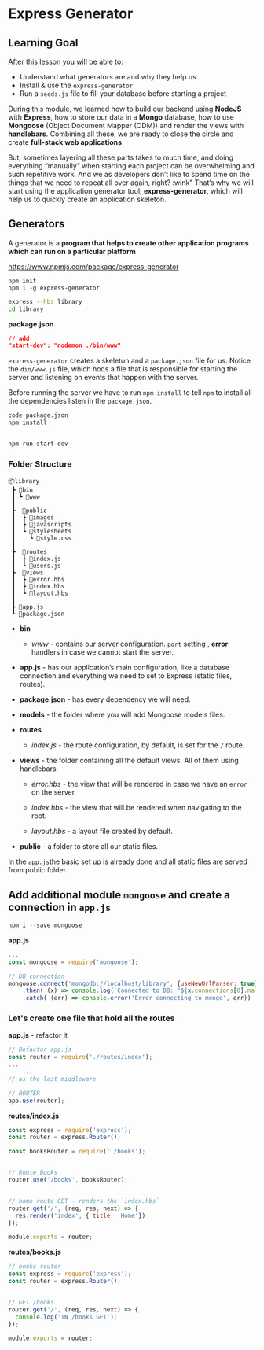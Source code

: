 # Express Generator

## Learning Goal

After this lesson you will be able to:

- Understand what generators are and why they help us
- Install & use the `express-generator`
- Run a `seeds.js` file to fill your database before starting a project



During this module, we learned how to build our backend using **NodeJS** with **Express**, how to store our data in a **Mongo** database, how to use **Mongoose** (Object Document Mapper (ODM)) and render the views with **handlebars**. Combining all these, we are ready to close the circle and create **full-stack web applications**.



But, sometimes layering all these parts takes to much time, and doing everything “manually” when starting each project can be overwhelming and such repetitive work. And we as developers don’t like to spend time on the things that we need to repeat all over again, right? :wink" That’s why we will start using the application generator tool, **express-generator**, which will help us to quickly create an application skeleton.



## Generators

A generator is a **program that helps to create other application programs which can run on a particular platform**



<https://www.npmjs.com/package/express-generator>





```
npm init
npm i -g express-generator
```



```bash
express --hbs library
cd library
```



**package.json**

```json
// add
"start-dev": "nodemon ./bin/www"
```

`express-generator`  creates a skeleton and a `package.json` file for us. Notice the `din/www.js` file, which hods a file that is responsible for starting the server and listening on events that happen with the server.

Before running the server we have to run `npm install` to tell `npm` to install all the dependencies listen in the `package.json`.



```bash
code package.json
npm install


npm run start-dev
```







### Folder Structure



```
📦library
 ┣ 📂bin
 ┃ ┗ 📜www
 ┃
 ┣	📂public
 ┃ 	┣ 📂images
 ┃ 	┣ 📂javascripts
 ┃ 	┗ 📂stylesheets
 ┃ 	  ┗ 📜style.css
 ┃ 	
 ┣ 	📂routes
 ┃ 	┣ 📜index.js
 ┃ 	┗ 📜users.js
 ┣  📂views
 ┃  ┣ 📜error.hbs
 ┃  ┣ 📜index.hbs
 ┃  ┗ 📜layout.hbs
 ┃
 ┣ 📜app.js
 ┗ 📜package.json
```



- **bin**

  - *www* - contains our server configuration. `port`  setting , **error** handlers in case we cannot start the server.

- **app.js** - has our application’s main configuration, like a database connection and everything we need to set to Express (static files, routes).

- **package.json** - has every dependency we will need.

- **models** - the folder where you will add Mongoose models files.

- **routes**

  - *index.js* - the route configuration, by default, is set for the `/` route.

    

- **views** - the folder containing all the default views. All of them using handlebars

  - *error.hbs* - the view that will be rendered in case we have an `error` on the server.

  - *index.hbs* - the view that will be rendered when navigating to the root.

  - *layout.hbs* - a layout file created by default.

    

- **public** - a folder to store all our static files. 

In the `app.js`the basic set up is already done and all static files are served from public folder.







## Add additional module `mongoose` and create a connection in `app.js`



```js
npm i --save mongoose
```





**app.js**

```js
...
const mongoose = require('mongoose');

// DB connection
mongoose.connect('mongodb://localhost/library', {useNewUrlParser: true})
    .then( (x) => console.log(`Connected to DB: "${x.connections[0].name}"`))
    .catch( (err) => console.error('Error connecting to mongo', err))

```







### Let's create one file that hold all the routes 

**app.js** - refactor it

```js
// Refactor app.js
const router = require('./routes/index');
...
	...
// as the last middleware

// ROUTER
app.use(router);

```





**routes/index.js**

```js
const express = require('express');
const router = express.Router();

const booksRouter = require('./books');


// Route books
router.use('/books', booksRouter);


// home route GET - renders the `index.hbs`
router.get('/', (req, res, next) => {
  res.render('index', { title: 'Home'})
});

module.exports = router;
```





**routes/books.js**

```js
// books router
const express = require('express');
const router = express.Router();


// GET /books
router.get('/', (req, res, next) => {
  console.log('IN /books GET');
});

module.exports = router;
```

